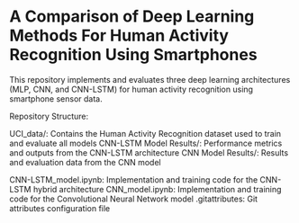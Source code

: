 # A Comparison of Deep Learning Methods For Human Activity Recognition Using Smartphones

This repository implements and evaluates three deep learning architectures (MLP, CNN, and CNN-LSTM) for human activity recognition using smartphone sensor data.

Repository Structure:

UCI_data/: Contains the Human Activity Recognition dataset used to train and evaluate all models
CNN-LSTM Model Results/: Performance metrics and outputs from the CNN-LSTM architecture
CNN Model Results/: Results and evaluation data from the CNN model

CNN-LSTM_model.ipynb: Implementation and training code for the CNN-LSTM hybrid architecture
CNN_model.ipynb: Implementation and training code for the Convolutional Neural Network model
.gitattributes: Git attributes configuration file
